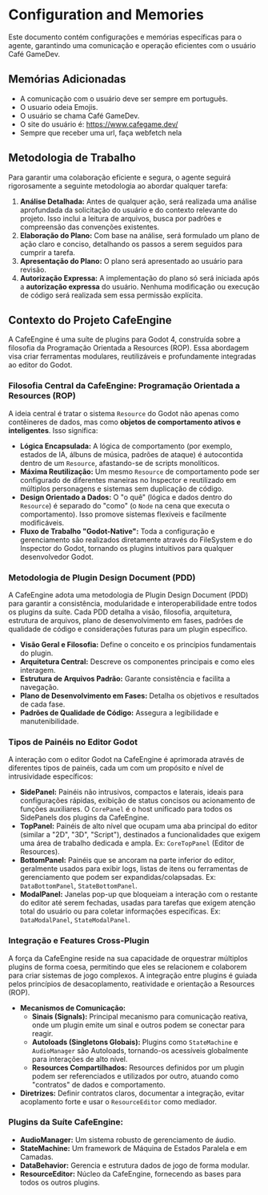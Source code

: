 # Configuration and Memories

Este documento contém configurações e memórias específicas para o agente, garantindo uma comunicação e operação eficientes com o usuário Café GameDev.

## Memórias Adicionadas

-   A comunicação com o usuário deve ser sempre em português.
-   O usuario odeia Emojis.
-   O usuário se chama Café GameDev.
-   O site do usuário é: https://www.cafegame.dev/
-   Sempre que receber uma url, faça webfetch nela

## Metodologia de Trabalho

Para garantir uma colaboração eficiente e segura, o agente seguirá rigorosamente a seguinte metodologia ao abordar qualquer tarefa:

1.  **Análise Detalhada:** Antes de qualquer ação, será realizada uma análise aprofundada da solicitação do usuário e do contexto relevante do projeto. Isso inclui a leitura de arquivos, busca por padrões e compreensão das convenções existentes.
2.  **Elaboração do Plano:** Com base na análise, será formulado um plano de ação claro e conciso, detalhando os passos a serem seguidos para cumprir a tarefa.
3.  **Apresentação do Plano:** O plano será apresentado ao usuário para revisão.
4.  **Autorização Expressa:** A implementação do plano só será iniciada após a **autorização expressa** do usuário. Nenhuma modificação ou execução de código será realizada sem essa permissão explícita.

## Contexto do Projeto CafeEngine

A CafeEngine é uma suíte de plugins para Godot 4, construída sobre a filosofia da Programação Orientada a Resources (ROP). Essa abordagem visa criar ferramentas modulares, reutilizáveis e profundamente integradas ao editor do Godot.

### Filosofia Central da CafeEngine: Programação Orientada a Resources (ROP)

A ideia central é tratar o sistema `Resource` do Godot não apenas como contêineres de dados, mas como **objetos de comportamento ativos e inteligentes**. Isso significa:

-   **Lógica Encapsulada:** A lógica de comportamento (por exemplo, estados de IA, álbuns de música, padrões de ataque) é autocontida dentro de um `Resource`, afastando-se de scripts monolíticos.
-   **Máxima Reutilização:** Um mesmo `Resource` de comportamento pode ser configurado de diferentes maneiras no Inspector e reutilizado em múltiplos personagens e sistemas sem duplicação de código.
-   **Design Orientado a Dados:** O "o quê" (lógica e dados dentro do `Resource`) é separado do "como" (o `Node` na cena que executa o comportamento). Isso promove sistemas flexíveis e facilmente modificáveis.
-   **Fluxo de Trabalho "Godot-Native":** Toda a configuração e gerenciamento são realizados diretamente através do FileSystem e do Inspector do Godot, tornando os plugins intuitivos para qualquer desenvolvedor Godot.

### Metodologia de Plugin Design Document (PDD)

A CafeEngine adota uma metodologia de Plugin Design Document (PDD) para garantir a consistência, modularidade e interoperabilidade entre todos os plugins da suíte. Cada PDD detalha a visão, filosofia, arquitetura, estrutura de arquivos, plano de desenvolvimento em fases, padrões de qualidade de código e considerações futuras para um plugin específico.

-   **Visão Geral e Filosofia:** Define o conceito e os princípios fundamentais do plugin.
-   **Arquitetura Central:** Descreve os componentes principais e como eles interagem.
-   **Estrutura de Arquivos Padrão:** Garante consistência e facilita a navegação.
-   **Plano de Desenvolvimento em Fases:** Detalha os objetivos e resultados de cada fase.
-   **Padrões de Qualidade de Código:** Assegura a legibilidade e manutenibilidade.

### Tipos de Painéis no Editor Godot

A interação com o editor Godot na CafeEngine é aprimorada através de diferentes tipos de painéis, cada um com um propósito e nível de intrusividade específicos:

-   **SidePanel:** Painéis não intrusivos, compactos e laterais, ideais para configurações rápidas, exibição de status concisos ou acionamento de funções auxiliares. O `CorePanel` é o host unificado para todos os SidePanels dos plugins da CafeEngine.
-   **TopPanel:** Painéis de alto nível que ocupam uma aba principal do editor (similar a "2D", "3D", "Script"), destinados a funcionalidades que exigem uma área de trabalho dedicada e ampla. Ex: `CoreTopPanel` (Editor de Resources).
-   **BottomPanel:** Painéis que se ancoram na parte inferior do editor, geralmente usados para exibir logs, listas de itens ou ferramentas de gerenciamento que podem ser expandidas/colapsadas. Ex: `DataBottomPanel`, `StateBottomPanel`.
-   **ModalPanel:** Janelas pop-up que bloqueiam a interação com o restante do editor até serem fechadas, usadas para tarefas que exigem atenção total do usuário ou para coletar informações específicas. Ex: `DataModalPanel`, `StateModalPanel`.

### Integração e Features Cross-Plugin

A força da CafeEngine reside na sua capacidade de orquestrar múltiplos plugins de forma coesa, permitindo que eles se relacionem e colaborem para criar sistemas de jogo complexos. A integração entre plugins é guiada pelos princípios de desacoplamento, reatividade e orientação a Resources (ROP).

-   **Mecanismos de Comunicação:**
    -   **Sinais (Signals):** Principal mecanismo para comunicação reativa, onde um plugin emite um sinal e outros podem se conectar para reagir.
    -   **Autoloads (Singletons Globais):** Plugins como `StateMachine` e `AudioManager` são Autoloads, tornando-os acessíveis globalmente para interações de alto nível.
    -   **Resources Compartilhados:** Resources definidos por um plugin podem ser referenciados e utilizados por outro, atuando como "contratos" de dados e comportamento.
-   **Diretrizes:** Definir contratos claros, documentar a integração, evitar acoplamento forte e usar o `ResourceEditor` como mediador.

### Plugins da Suíte CafeEngine:

-   **AudioManager:** Um sistema robusto de gerenciamento de áudio.
-   **StateMachine:** Um framework de Máquina de Estados Paralela e em Camadas.
-   **DataBehavior:** Gerencia e estrutura dados de jogo de forma modular.
-   **ResourceEditor:** Núcleo da CafeEngine, fornecendo as bases para todos os outros plugins.

